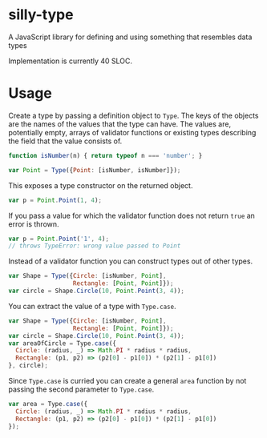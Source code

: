 # silly-type
A JavaScript library for defining and using something that resembles
data types

Implementation is currently 40 SLOC.

# Usage

Create a type by passing a definition object to `Type`. The keys of the
objects are the names of the values that the type can have. The values are,
potentially empty, arrays of validator functions or existing types describing
the field that the value consists of.

```javascript
function isNumber(n) { return typeof n === 'number'; }

var Point = Type({Point: [isNumber, isNumber]});
```

This exposes a type constructor on the returned object.

```javascript
var p = Point.Point(1, 4);
```
If you pass a value for which the validator function does not return
`true` an error is thrown.

```javascript
var p = Point.Point('1', 4);
// throws TypeError: wrong value passed to Point
```

Instead of a validator function you can construct types out of other
types.

```javascript
var Shape = Type({Circle: [isNumber, Point],
                  Rectangle: [Point, Point]});
var circle = Shape.Circle(10, Point.Point(3, 4));
```

You can extract the value of a type with `Type.case`.

```javascript
var Shape = Type({Circle: [isNumber, Point],
                  Rectangle: [Point, Point]});
var circle = Shape.Circle(10, Point.Point(3, 4));
var areaOfCircle = Type.case({
  Circle: (radius, _) => Math.PI * radius * radius,
  Rectangle: (p1, p2) => (p2[0] - p1[0]) * (p2[1] - p1[0])
}, circle);
```

Since `Type.case` is curried you can create a general `area` function by
not passing the second parameter to `Type.case`.

```javascript
var area = Type.case({
  Circle: (radius, _) => Math.PI * radius * radius,
  Rectangle: (p1, p2) => (p2[0] - p1[0]) * (p2[1] - p1[0])
});
```
